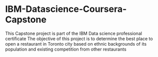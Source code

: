 # IBM-Datascience-Coursera-Capstone
This Capstone project is part of the IBM Data science professional certificate 
The objective of this project is to determine the best place to open a restaurant in Toronto city based on ethnic backgrounds of its population and existing competition from other restaurants
